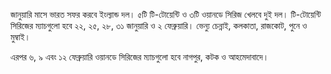 জানুয়ারি মাসে ভারত সফর করবে ইংল্যান্ড দল। ৫টি টি-টোয়েন্টি ও ৩টি ওয়ানডে সিরিজ খেলবে দুই দল। টি-টোয়েন্টি সিরিজের ম্যাচগুলো হবে ২২, ২৫, ২৮, ৩১ জানুয়ারি ও ২ ফেব্রুয়ারি। ভেন্যু চেন্নাই, কলকাতা, রাজকোট, পুনে ও মুম্বাই।

এরপর ৬, ৯ এবং ১২ ফেব্রুয়ারি ওয়ানডে সিরিজের ম্যাচগুলো হবে নাগপুর, কটক ও আহমেদাবাদে।
